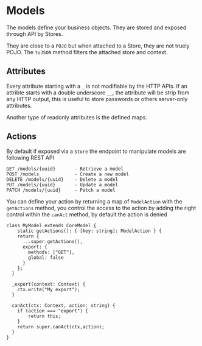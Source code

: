 # Models

The models define your business objects.
They are stored and exposed through API by Stores.

They are close to a `POJO` but when attached to a Store, they are not truely POJO.
The `toJSON` method filters the attached store and context.

## Attributes

Every attribute starting with a `_` is not modifiable by the HTTP APIs.
If an attribte starts with a double underscore `__`, the attribute will be strip from any HTTP output, this is useful to store 
passwords or others server-only attributes.

Another type of readonly attributes is the defined maps.

## Actions

By default if exposed via a `Store` the endpoint to manipulate models are following REST API

```
GET /models/{uuid}       - Retrieve a model
POST /models             - Create a new model
DELETE /models/{uuid}    - Delete a model
PUT /models/{uuid}       - Update a model
PATCH /models/{uuid}     - Patch a model
```

You can define your action by returning a map of `ModelAction` with the `getActions` method, you control the access to the action by adding the right control within the `canAct` method, by default the action is denied

```
class MyModel extends CoreModel {
	static getActions(): { [key: string]: ModelAction } {
    return {
      ...super.getActions(),
      export: {
        methods: ["GET"],
        global: false
      }
    };
  }

  _export(context: Context) {
  	ctx.write("My export");
  }

  canAct(ctx: Context, action: string) {
  	if (action === "export") {
  		return this;
  	}
  	return super.canAct(ctx,action);
  }
}
```